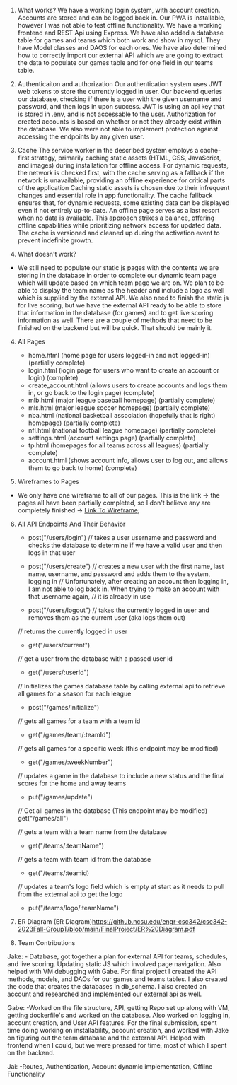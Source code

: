 1. What works?
    We have a working login system, with account creation. Accounts are stored and can be logged back in. Our PWA is installable, however I was not able to test offline functionality. We have a working frontend and REST Api using Express. We have also added a database table for games and teams which both work and show in mysql. They have Model classes and DAOS for each ones. We have also determined how to correctly import our external API which we are going to extract the data to populate our games table and for one field in our teams table.   
    
2. Authenticaiton and authorization
    Our authentication system uses JWT web tokens to store the currently logged in user. Our backend queries our database, checking if there is a user with the given username and password, and then logs in upon success. JWT is using an api key that is stored in .env, and is not accessable to the user. Authorization for created accounts is based on whether or not they already exist within the database. We also were not able to implement protection against accessing the endpoints by any given user.

3. Cache 
    The service worker in the described system employs a cache-first strategy, primarily caching static assets (HTML, CSS, JavaScript, and images) during installation for offline access. For dynamic requests, the network is checked first, with the cache serving as a fallback if the network is unavailable, providing an offline experience for critical parts of the application Caching static assets is chosen due to their infrequent changes and essential role in app functionality. The cache fallback ensures that, for dynamic requests, some existing data can be displayed even if not entirely up-to-date. An offline page serves as a last resort when no data is available. This approach strikes a balance, offering offline capabilities while prioritizing network access for updated data. The cache is versioned and cleaned up during the activation event to prevent indefinite growth.

4. What doesn't work?
 - We still need to populate our static js pages with the contents we are storing in the database in order to complete our dynamic team page which will update based on which team page we are on. We plan to be able to display the team name as the header and include a logo as well which is supplied by the external API. We also need to finish the static js for live scoring, but we have the external API ready to be able to store that information in the database (for games) and to get live scoring information as well. There are a couple of methods that need to be finished on the backend but will be quick. That should be mainly it.


4. All Pages
    - home.html (home page for users logged-in and not logged-in) (partially complete)
    - login.html (login page for users who want to create an account or login) (complete)
    - create_account.html (allows users to create accounts and logs them in, or go back to the login page) (complete)
    - mlb.html (major league baseball homepage) (partially complete)
    - mls.html (major league soccer homepage) (partially complete)
    - nba.html (national basketball association (hopefully that is right) homepage) (partially complete)
    - nfl.html (national football league homepage) (partially complete)
    - settings.html (account settings page) (partially complete)
    - tp.html (homepages for all teams across all leagues) (partially complete)
    - account.html (shows account info, allows user to log out, and allows them to go back to home) (complete)

5. Wireframes to Pages
- We only have one wireframe to all of our pages. This is the link -> the pages all have been partially completed, so I don't believe any are completely finished -> [Link To Wireframe](../Proposal/Wireframes/Project%20Proposal%20CSC%20342%20-%20Wireframes.png);

6. All API Endpoints And Their Behavior
    - post("/users/login") 
    // takes a user username and password and checks the database to determine if we have a valid user and then logs in that user
    
    - post("/users/create")
    // creates a new user with the first name, last name, username, and password and adds them to the system, logging in
    // Unfortunately, after creating an account then logging in, I am not able to log back in. When trying to make an account with that username again,
    // it is already in use
    
    - post("/users/logout")
    // takes the currently logged in user and removes them as the current user (aka logs them out)

    // returns the currently logged in user
    - get("/users/current")

    // get a user from the database with a passed user id
    - get("/users/:userId")

    // Initializes the games database table by calling external api to retrieve all games for a season for each league
    - post("/games/initialize")
    
    // gets all games for a team with a team id
    - get("/games/team/:teamId")

    // gets all games for a specific week (this endpoint may be modified)
    - get("/games/:weekNumber")

    // updates a game in the database to include a new status and the final scores for the home and away teams
    - put("/games/update")

    // Get all games in the database (This endpoint may be modified)
    get("/games/all")

    // gets a team with a team name from the database
    - get("/teams/:teamName")

    // gets a team with team id from the database
    - get("/teams/:teamid)

    // updates a team's logo field which is empty at start as it needs to pull from the external api to get the logo
    - put("/teams/logo/:teamName")



7. ER Diagram
    (ER Diagram)https://github.ncsu.edu/engr-csc342/csc342-2023Fall-GroupT/blob/main/FinalProject/ER%20Diagram.pdf


8. Team Contributions

Jake:
    - Database, got together a plan for external API for teams, schedules, and live scoring. Updating static JS which involved page navigation. Also helped with VM debugging with Gabe. For final project I created the API methods, models, and DAOs for our games and teams tables. I also created the code that creates the databases in db_schema. I also created an account and researched and implemented our external api as well.

Gabe:
    -Worked on the file structure, API, getting Repo set up along with VM, getting dockerfile's and worked on the database. Also worked on logging in, account creation, and User API features. For the final submission, spent time doing working on installability, account creation, and worked with Jake on figuring out the team database and the external API. Helped with frontend when I could, but we were pressed for time, most of which I spent on the backend.

Jai:
    -Routes, Authentication, Account dynamic implementation, Offline Functionality
